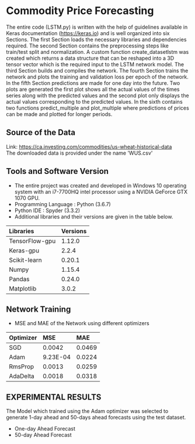 # Commodity Price Forecasting
The entire code (LSTM.py) is written with the help of guidelines available in Keras documentation (https://keras.io) and is well organized into six Sections. The first Section loads the necessary libraries and dependencies required. The second Section contains the preprocessing steps like train/test split and normalization. A custom function create_datasetlstm was created which returns a data structure that can be reshaped into a 3D tensor vector which is the required input to the LSTM network model. The third Section builds and compiles the network. The fourth Section trains the network and plots the training and validation loss per epoch of the network. In the fifth Section predictions are made for one day into the future. Two plots are generated the first plot shows all the actual values of the times series along with the predicted values and the second plot only displays the actual values corresponding to the predicted values. In the sixth contains two functions predict_multiple and plot_multiple where predictions of prices can be made and plotted for longer periods.

## Source of the Data
Link: https://ca.investing.com/commodities/us-wheat-historical-data <br/>
The downloaded data is provided under the name 'WUS.csv'

## Tools and Software Version
* The entire project was created and developed in Windows 10 operating system with an
 i7-7700HQ intel processor using a NVIDIA GeForce GTX 1070 GPU.  
* Programming Language : Python (3.6.7)  
* Python IDE : Spyder (3.3.2)  
* Additional libraries and their versions are given in the table below.

| Libraries| Versions |
| :-------------  | :------------- |
|TensorFlow-gpu  | 1.12.0        |
| Keras-gpu      |2.2.4          |
|Scikit-learn  | 0.20.1       |
| Numpy      |1.15.4         |
|Pandas  | 0.24.0       |
| Matplotlib     |3.0.2          |  

## Network Training

* MSE and MAE of the Network using different optimizers

|Optimizer|	MSE	| MAE|
| :----  | :---- | :---- |
|SGD	|0.0042|	0.0469|
|Adam	|9.23E-04|	0.0224|
|RmsProp	|0.0013	|0.0259|
|AdaDelta	|0.0018|	0.0318|

## 	EXPERIMENTAL RESULTS
The Model which trained using the Adam optimizer was selected to generate 1-day ahead and 50-days ahead forecasts using the test dataset.

* One-day Ahead Forecast 
* 50-day Ahead Forecast 


